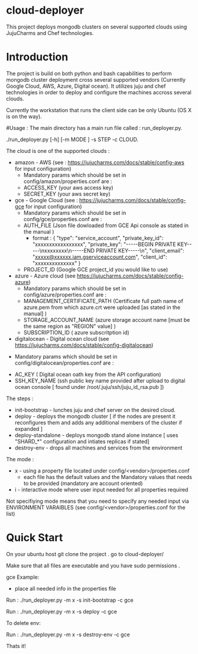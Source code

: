 # cloud-deployer
This project deploys mongodb  clusters on several supported clouds using JujuCharms and Chef technologies.

# Introduction

The project is build on both python and bash capabilities to perform mongodb cluster deployment cross several supported vendors (Currently Google Cloud, AWS, Azure, Digital ocean).
It utilizes juju and chef technologies in order to deploy and configure the machines accross several clouds.

Currently the workstation that runs the client side can be only Ubuntu (OS X is on the way).

#Usage :
The main directory has a main run file called : run_deployer.py.

./run_deployer.py [-h] [-m MODE ] -s STEP -c CLOUD.

The cloud is one of the supported clouds :
- amazon - AWS (see : https://jujucharms.com/docs/stable/config-aws for input configuration)
  * Mandatory params which should be set in config/amazon/properties.conf are :
  - ACCESS_KEY (your aws access key)
  - SECRET_KEY (your aws secret key)
- gce - Google Cloud (see : https://jujucharms.com/docs/stable/config-gce for input configuration)
  * Mandatory params which should be set in config/gce/properties.conf are :
  - AUTH_FILE (Json file dowloaded from GCE Api console as stated in the manual )
    * format : {
   "type": "service_account",
   "private_key_id": "xxxxxxxxxxxxxxxxx",
   "private_key": "-----BEGIN PRIVATE KEY-----\nxxxxxxxx\n-----END PRIVATE KEY-----\n",
   "client_email": "xxxxx@xxxxxx.iam.gserviceaccount.com",
   "client_id": "xxxxxxxxxxxxxx"
   }
  - PROJECT_ID (Google GCE project_id you would like to use)
- azure - Azure cloud (see https://jujucharms.com/docs/stable/config-azure)
  * Mandatory params which should be set in config/azure/properties.conf are :
  - MANAGEMENT_CERTIFICATE_PATH (Certificate full path name of azure.pem from which azure.crt were uploaded [as stated in the manual] )
  - STORAGE_ACCOUNT_NAME (azure storage  account name [must be the same region as "REGION" value] )
  - SUBSCRIPTION_ID ( azure subscritption id)
- digitalocean - Digital ocean cloud  (see  https://jujucharms.com/docs/stable/config-digitalocean)
 * Mandatory params which should be set in config/digitalocean/properties.conf are :
 - AC_KEY  ( Digital ocean oath key from the API configuration)
 - SSH_KEY_NAME (ssh public key name provided after upload  to digital ocean console  [ found under /root/.juju/ssh/juju_id_rsa.pub ])
  
The steps :
- init-bootstrap - lunches juju and chef server on the desired cloud.
- deploy - deploys the mongodb cluster [ if the nodes are present it reconfigures them and adds any additional members of the cluster if expanded ]
- deploy-standalone - deploys mongodb stand alone instance [ uses "SHARD_*" configuration and intiates replicas if stated]
- destroy-env - drops all machines and services from the environment


The mode : 
- x  - using a property file located under config/\<vendor\>/properties.conf
   * each file has the default values and the Mandatory values that needs to be provided (mandatory are account oriented)
- i - interactive mode where user input needed for all properties required

Not specifiying mode means that you need to specify any needed input  via ENVIRONMENT VARAIBLES (see config/\<vendor\>/properties.conf for the list)

# Quick Start
 On your ubuntu host git clone the project .
 go to cloud-deployer/

Make sure that all files are executable and you have sudo permissions .

gce Example:
- place all needed info in the properties file 

Run : ./run_deployer.py -m x -s init-bootstrap -c gce

Run : ./run_deployer.py -m x -s deploy -c gce

To delete env:

Run : ./run_deployer.py -m x -s destroy-env -c gce


Thats it!

